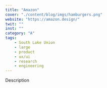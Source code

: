 ```yaml
---
title: "Amazon"
cover: "./content/blog/imgs/hamburgers.png"
website: "https://amazon.design/"
twit: ""
inst: ""
category: "A"
tags:
    - South Lake Union
    - large
    - product
    - ux/ui
    - research
    - engineering
---
```


Description
